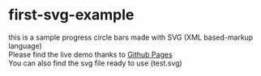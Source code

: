 # first-svg-example
this is a sample progress circle bars made with SVG (XML based-markup language) \
Please find the live demo thanks to [Github Pages](https://themehdiq.github.io/first-svg-example/) \
You can also find the svg file ready to use (test.svg)
